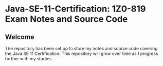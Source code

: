 # Java-SE-11-Certification: 1Z0-819 Exam Notes and Source Code

## Welcome

The repository has been set up to store my notes and source code covering the Java SE 11 Certification. This repository will grow over time as I progress further with my studies.

